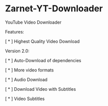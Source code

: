 # Zarnet-YT-Downloader
YouTube Video Downloader

Features:

[ * ] Highest Quality Video Download

Version 2.0:

[ * ] Auto-Download of dependencies

[ * ] More video formats

[ * ] Audio Download

[ * ] Download Video with Subtitles

[ * ] Video Subtitles
